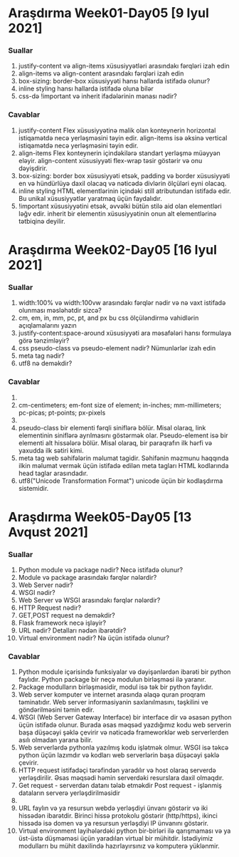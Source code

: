 # Araşdırma Week01-Day05 [9 Iyul 2021]

### Suallar
1. justify-content və align-items xüsusiyyətləri arasındakı fərqləri izah edin
2. align-items və align-content arasındakı fərqləri izah edin
3. box-sizing: border-box xüsusiyyəti hansı hallarda istifadə olunur?
4. inline styling hansı hallarda istifadə oluna bilər
5. css-də !important və inherit ifadələrinin mənası nədir?


### Cavablar
1. justify-content Flex xüsusiyyətinə malik olan konteynerin horizontal istiqamətdə necə yerləşməsini təyin edir. align-items isə əksinə vertical istiqamətdə necə yerləşməsini təyin edir.
2. align-items  Flex konteynerin içindəkilərə standart yerləşmə müəyyən eləyir.
align-content xüsusiyyəti flex-wrap təsir göstərir və onu dəyişdirir.
3. box-sizing: border box xüsusiyyəti etsək, padding və border xüsusiyyəti en və hündürlüyə daxil olacaq və nəticədə divlərin ölçüləri eyni olacaq.
4. inline styling HTML elementlərinin içindəki still atributundan istifadə edir. Bu unikal xüsusiyyətlər yaratmaq üçün faydalıdır. 
5. !important xüsusiyyətini etsək, əvvəlki bütün stilə aid olan elementləri ləğv edir.
inherit bir elementin xüsusiyyətinin onun alt elementlərinə tətbiqinə deyilir.




# Araşdırma Week02-Day05 [16 Iyul 2021]

### Suallar
1. width:100% və width:100vw arasındakı fərqlər nədir və nə vaxt istifadə olunması məsləhətdir sizcə?
2. cm, em, in, mm, pc, pt, and px bu css ölçüləndirmə vahidlərin açıqlamalarını yazın
3. justify-content:space-around xüsusiyyəti ara məsafələri hansı formulaya görə tənzimləyir?
4. css pseudo-class və pseudo-element nədir? Nümunlərlər izah edin
5. meta tag nədir?
6. utf8 nə deməkdir?

### Cavablar
1. 
2. cm-centimeters; em-font size of element; in-inches; mm-millimeters; pc-picas; pt-points; px-pixels
3. 
4. pseudo-class bir elementi fərqli siniflərə bölür. Misal olaraq, link elementinin siniflərə ayrılmasını göstərmək olar. Pseudo-element isə bir elementi alt hissələrə bölür.
Misal olaraq, bir paraqrafın ilk hərfi və yaxudda ilk sətiri kimi.
5. meta tag web səhifələrin məlumat tagidir. Səhifənin məzmunu haqqında ilkin məlumat vermək üçün istifadə edilən meta tagları HTML kodlarında head taglar arasındadır.
6. utf8("Unicode Transformation Format") unicode üçün bir kodlaşdırma sistemidir.



# Araşdırma Week05-Day05 [13 Avqust 2021]

### Suallar

1. Python module və package nədir? Necə istifadə olunur?
2. Module və package arasındakı fərqlər nələrdir?
3. Web Server nədir?
4. WSGI nədir?
5. Web Server və WSGI arasındakı fərqlər nələrdir?
6. HTTP Request nədir?
7. GET,POST request nə deməkdir?
8. Flask framework necə işləyir?
9. URL nədir? Detalları nədən ibarətdir?
10. Virtual environment nədir? Nə üçün istifadə olunur?

### Cavablar

1. Python module içərisində funksiyalar və dəyişənlərdən ibarəti bir python faylıdır. Python package bir neçə modulun birləşməsi ilə yaranır.
2. Package modulların birləşməsidir, modul isə tək bir python faylıdır.
3. Web server komputer ve internet arasında əlaqə quran proqram təminatıdır. Web server informasiyanin saxlanılmasını, təşkilini ve göndərilməsini təmin edir.
4. WSGI (Web Server Gateway Interface) bir interface dir və əsasən python üçün istifadə olunur. Burada əsas məqsəd yazdığımız kodu web serverin başa düşəcəyi şəklə çevirir və nəticədə frameworklər web serverlerden asılı olmadan yarana bilir.
5. Web serverlərdə pythonla yazılmış kodu işlətmək olmur. WSGI isə təkcə python üçün lazımdır və kodları web serverlərin başa düşəcəyi şəklə çevirir.
6. HTTP request istifadəçi tərəfindən yaradılır və host olaraq serverdə yerləşdirilir. Əsas məqsədi həmin serverdəki resurslara daxil olmaqdır.
7. Get request - serverdən datanı tələb etməkdir
   Post request - işlənmiş dataların serverə yerləşdirilməsidir
8. 
9. URL faylın və ya resursun webdə yerləşdiyi ünvanı göstərir və iki hissədən ibarətdir. Birinci hissə protokolu göstərir (http/https), ikinci hissədə isə  domen və ya resursun yerləşdiyi IP ünvanını göstərir. 
10. Virtual environment layihələrdəki python bir-birləri ilə qarışmaması və ya üst-üstə düşməməsi üçün yaradılan virtual bir mühitdir. İstədiyimiz modullarrı bu mühit daxilində hazırlayırsınız və komputerə yüklənmir.
